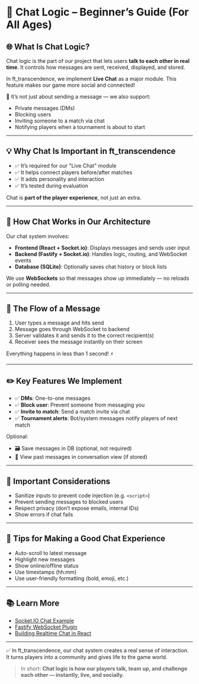 # 💬 Chat Logic – Beginner’s Guide (For All Ages)

## 🌐 What Is Chat Logic?

Chat logic is the part of our project that lets users **talk to each other in real time**. It controls how messages are sent, received, displayed, and stored.

In ft_transcendence, we implement **Live Chat** as a major module. This feature makes our game more social and connected!

🧠 It’s not just about sending a message — we also support:
- Private messages (DMs)
- Blocking users
- Inviting someone to a match via chat
- Notifying players when a tournament is about to start

---

## 💡 Why Chat Is Important in ft_transcendence

- ✅ It’s required for our "Live Chat" module  
- ✅ It helps connect players before/after matches  
- ✅ It adds personality and interaction  
- ✅ It’s tested during evaluation  

Chat is **part of the player experience**, not just an extra.

---

## 🧩 How Chat Works in Our Architecture

Our chat system involves:

- **Frontend (React + Socket.io)**: Displays messages and sends user input  
- **Backend (Fastify + Socket.io)**: Handles logic, routing, and WebSocket events  
- **Database (SQLite)**: Optionally saves chat history or block lists  

We use **WebSockets** so that messages show up immediately — no reloads or polling needed.

---

## 🔁 The Flow of a Message

1. User types a message and hits send  
2. Message goes through WebSocket to backend  
3. Server validates it and sends it to the correct recipient(s)  
4. Receiver sees the message instantly on their screen  

Everything happens in less than 1 second! ⚡

---

## ✏️ Key Features We Implement

- ✅ **DMs**: One-to-one messages  
- ✅ **Block user**: Prevent someone from messaging you  
- ✅ **Invite to match**: Send a match invite via chat  
- ✅ **Tournament alerts**: Bot/system messages notify players of next match  

Optional:
- 🗃️ Save messages in DB (optional, not required)  
- 👀 View past messages in conversation view (if stored)  

---

## 🔐 Important Considerations

- Sanitize inputs to prevent code injection (e.g. `<script>`)  
- Prevent sending messages to blocked users  
- Respect privacy (don’t expose emails, internal IDs)  
- Show errors if chat fails  

---

## 🧪 Tips for Making a Good Chat Experience

- Auto-scroll to latest message  
- Highlight new messages  
- Show online/offline status  
- Use timestamps (hh:mm)  
- Use user-friendly formatting (bold, emoji, etc.)  

---

## 📚 Learn More

- [Socket.IO Chat Example](https://socket.io/get-started/chat/)  
- [Fastify WebSocket Plugin](https://github.com/fastify/fastify-websocket)  
- [Building Realtime Chat in React](https://www.freecodecamp.org/news/how-to-build-a-chat-app-with-react-and-socket-io/)  

---

✅ In ft_transcendence, our chat system creates a real sense of interaction. It turns players into a community and gives life to the game world.

> In short: **Chat logic is how our players talk, team up, and challenge each other — instantly, live, and socially.**
